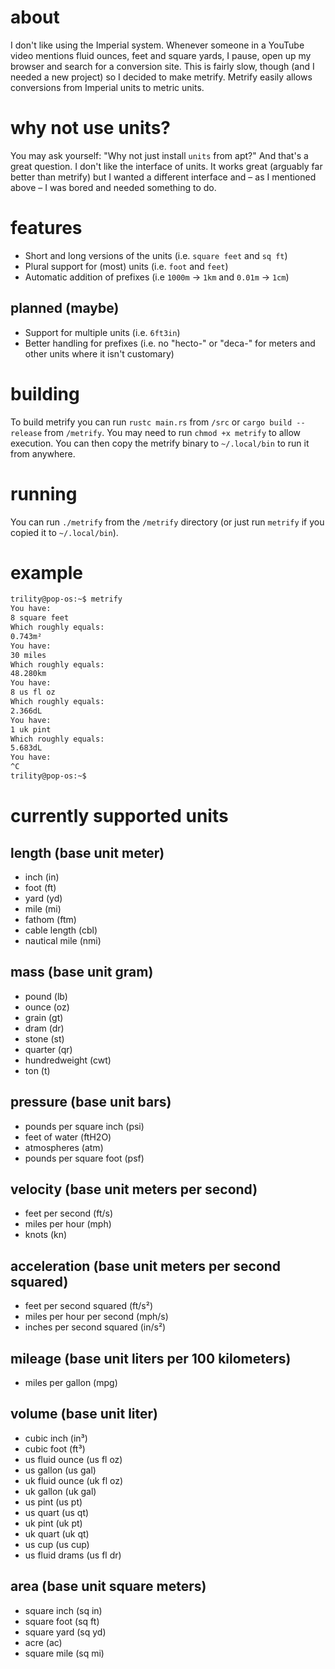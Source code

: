 # about
I don't like using the Imperial system. Whenever someone in a YouTube video mentions fluid ounces, feet and square yards, I pause, open up my browser and search for a conversion site. This is fairly slow, though (and I needed a new project) so I decided to make metrify. Metrify easily allows conversions from Imperial units to metric units.

# why not use units?
You may ask yourself: "Why not just install `units` from apt?" And that's a great question. I don't like the interface of units. It works great (arguably far better than metrify) but I wanted a different interface and – as I mentioned above – I was bored and needed something to do.

# features
- Short and long versions of the units (i.e. `square feet` and `sq ft`)
- Plural support for (most) units (i.e. `foot` and `feet`)
- Automatic addition of prefixes (i.e `1000m` -> `1km` and `0.01m` -> `1cm`)
## planned (maybe)
- Support for multiple units (i.e. `6ft3in`)
- Better handling for prefixes (i.e. no "hecto-" or "deca-" for meters and other units where it isn't customary)

# building
To build metrify you can run `rustc main.rs` from `/src` or `cargo build --release` from `/metrify`. You may need to run `chmod +x metrify` to allow execution. You can then copy the metrify binary to `~/.local/bin` to run it from anywhere.

# running
You can run `./metrify` from the `/metrify` directory (or just run `metrify` if you copied it to `~/.local/bin`).

# example
```bash
trility@pop-os:~$ metrify
You have:
8 square feet
Which roughly equals:
0.743m²
You have:
30 miles
Which roughly equals:
48.280km
You have:
8 us fl oz
Which roughly equals:
2.366dL
You have:
1 uk pint
Which roughly equals:
5.683dL
You have:
^C
trility@pop-os:~$
```
# currently supported units
## length (base unit meter)
- inch (in)
- foot (ft)
- yard (yd)
- mile (mi)
- fathom (ftm)
- cable length (cbl)
- nautical mile (nmi)
## mass (base unit gram)
- pound (lb)
- ounce (oz)
- grain (gt)
- dram (dr)
- stone (st)
- quarter (qr)
- hundredweight (cwt)
- ton (t)
## pressure (base unit bars)
- pounds per square inch (psi)
- feet of water (ftH2O)
- atmospheres (atm)
- pounds per square foot (psf)
## velocity (base unit meters per second)
- feet per second (ft/s)
- miles per hour (mph)
- knots (kn)
## acceleration (base unit meters per second squared)
- feet per second squared (ft/s²)
- miles per hour per second (mph/s)
- inches per second squared (in/s²)
## mileage (base unit liters per 100 kilometers)
- miles per gallon (mpg)
## volume (base unit liter)
- cubic inch (in³)
- cubic foot (ft³)
- us fluid ounce (us fl oz)
- us gallon (us gal)
- uk fluid ounce (uk fl oz)
- uk gallon (uk gal)
- us pint (us pt)
- us quart (us qt)
- uk pint (uk pt)
- uk quart (uk qt)
- us cup (us cup)
- us fluid drams (us fl dr)
## area (base unit square meters)
- square inch (sq in)
- square foot (sq ft)
- square yard (sq yd)
- acre (ac)
- square mile (sq mi)
